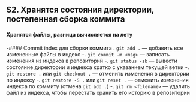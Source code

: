 ## S2. Хранятся состояния директории, постепенная сборка коммита
#### Хранятся файлы, разница вычисляется на лету
-#### Commit index для сборки коммита
. `git add .` — добавить все измененные файлы в индекс
-. `git commit -m <msg>` — записать изменения из индекса в репозиторий
-. `git status -sb` — вывести состояние директории и индекса кратко с указанием текущей ветки
-. `git restore .` или `git checkout .` — отменить изменения в директории по индексу
-. `git restore -S .` или `git reset .` — отменить изменения индекса по коммиту (отмена `git add .`)
-. `git rm <filename>` — удалить файл из индекса, чтобы перестать хранить его историю в репозитории